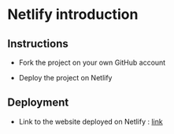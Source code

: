 # Netlify introduction

## Instructions

- Fork the project on your own GitHub account

- Deploy the project on Netlify

## Deployment

- Link to the website deployed on Netlify : [link](https://blissful-blackwell-501cc8.netlify.app)
